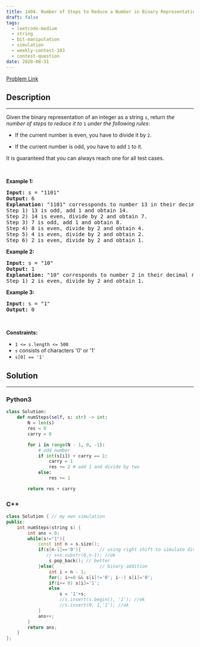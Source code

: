 ```yaml
---
title: 1404. Number of Steps to Reduce a Number in Binary Representation to One
draft: false
tags: 
  - leetcode-medium
  - string
  - bit-manipulation
  - simulation
  - weekly-contest-183
  - contest-question
date: 2020-08-31
---
```


[Problem Link](https://leetcode.com/problems/number-of-steps-to-reduce-a-number-in-binary-representation-to-one/)

## Description

---
<p>Given the binary representation of an integer as a string <code>s</code>, return <em>the number of steps to reduce it to </em><code>1</code><em> under the following rules</em>:</p>

<ul>
	<li>
	<p>If the current number is even, you have to divide it by <code>2</code>.</p>
	</li>
	<li>
	<p>If the current number is odd, you have to add <code>1</code> to it.</p>
	</li>
</ul>

<p>It is guaranteed that you can always reach one for all test cases.</p>

<p>&nbsp;</p>
<p><strong class="example">Example 1:</strong></p>

<pre>
<strong>Input:</strong> s = &quot;1101&quot;
<strong>Output:</strong> 6
<strong>Explanation:</strong> &quot;1101&quot; corressponds to number 13 in their decimal representation.
Step 1) 13 is odd, add 1 and obtain 14.&nbsp;
Step 2) 14 is even, divide by 2 and obtain 7.
Step 3) 7 is odd, add 1 and obtain 8.
Step 4) 8 is even, divide by 2 and obtain 4.&nbsp; 
Step 5) 4 is even, divide by 2 and obtain 2.&nbsp;
Step 6) 2 is even, divide by 2 and obtain 1.&nbsp; 
</pre>

<p><strong class="example">Example 2:</strong></p>

<pre>
<strong>Input:</strong> s = &quot;10&quot;
<strong>Output:</strong> 1
<strong>Explanation:</strong> &quot;10&quot; corresponds to number 2 in their decimal representation.
Step 1) 2 is even, divide by 2 and obtain 1.&nbsp; 
</pre>

<p><strong class="example">Example 3:</strong></p>

<pre>
<strong>Input:</strong> s = &quot;1&quot;
<strong>Output:</strong> 0
</pre>

<p>&nbsp;</p>
<p><strong>Constraints:</strong></p>

<ul>
	<li><code>1 &lt;= s.length&nbsp;&lt;= 500</code></li>
	<li><code>s</code> consists of characters &#39;0&#39; or &#39;1&#39;</li>
	<li><code>s[0] == &#39;1&#39;</code></li>
</ul>


## Solution

---
### Python3
``` py title='number-of-steps-to-reduce-a-number-in-binary-representation-to-one'
class Solution:
    def numSteps(self, s: str) -> int:
        N = len(s)
        res = 0
        carry = 0

        for i in range(N - 1, 0, -1):
            # odd number
            if int(s[i]) + carry == 1:
                carry = 1
                res += 2 # add 1 and divide by two
            else:
                res += 1

        return res + carry
```
### C++
``` cpp title='number-of-steps-to-reduce-a-number-in-binary-representation-to-one'
class Solution { // my own simulation 
public:
    int numSteps(string s) {        
        int ans = 0;
        while(s!="1"){
            const int n = s.size();
            if(s[n-1]=='0'){       // using right shift to simulate divide in binary          
               // s=s.substr(0,n-1); //ok
                s.pop_back(); // better
            }else{                 // binary addition
                int i = n - 1;
                for(; i>=0 && s[i]!='0'; i--) s[i]='0';
                if(i>= 0) s[i]='1';
                else 
                    s = '1'+s;
                    //s.insert(s.begin(), '1'); //ok
                    //s.insert(0, 1,'1'); //ok
            }
            ans++;
        }
        return ans;
    }
}; 
```

